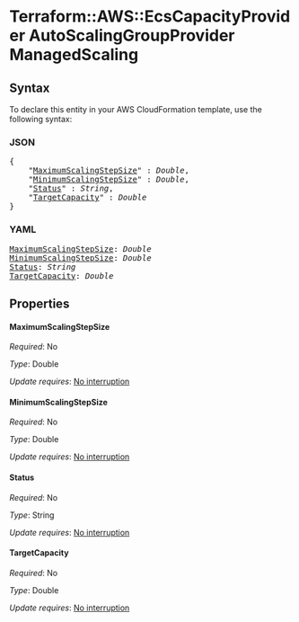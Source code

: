 # Terraform::AWS::EcsCapacityProvider AutoScalingGroupProvider ManagedScaling

## Syntax

To declare this entity in your AWS CloudFormation template, use the following syntax:

### JSON

<pre>
{
    "<a href="#maximumscalingstepsize" title="MaximumScalingStepSize">MaximumScalingStepSize</a>" : <i>Double</i>,
    "<a href="#minimumscalingstepsize" title="MinimumScalingStepSize">MinimumScalingStepSize</a>" : <i>Double</i>,
    "<a href="#status" title="Status">Status</a>" : <i>String</i>,
    "<a href="#targetcapacity" title="TargetCapacity">TargetCapacity</a>" : <i>Double</i>
}
</pre>

### YAML

<pre>
<a href="#maximumscalingstepsize" title="MaximumScalingStepSize">MaximumScalingStepSize</a>: <i>Double</i>
<a href="#minimumscalingstepsize" title="MinimumScalingStepSize">MinimumScalingStepSize</a>: <i>Double</i>
<a href="#status" title="Status">Status</a>: <i>String</i>
<a href="#targetcapacity" title="TargetCapacity">TargetCapacity</a>: <i>Double</i>
</pre>

## Properties

#### MaximumScalingStepSize

_Required_: No

_Type_: Double

_Update requires_: [No interruption](https://docs.aws.amazon.com/AWSCloudFormation/latest/UserGuide/using-cfn-updating-stacks-update-behaviors.html#update-no-interrupt)

#### MinimumScalingStepSize

_Required_: No

_Type_: Double

_Update requires_: [No interruption](https://docs.aws.amazon.com/AWSCloudFormation/latest/UserGuide/using-cfn-updating-stacks-update-behaviors.html#update-no-interrupt)

#### Status

_Required_: No

_Type_: String

_Update requires_: [No interruption](https://docs.aws.amazon.com/AWSCloudFormation/latest/UserGuide/using-cfn-updating-stacks-update-behaviors.html#update-no-interrupt)

#### TargetCapacity

_Required_: No

_Type_: Double

_Update requires_: [No interruption](https://docs.aws.amazon.com/AWSCloudFormation/latest/UserGuide/using-cfn-updating-stacks-update-behaviors.html#update-no-interrupt)

